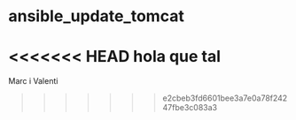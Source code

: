 # ansible_update_tomcat
<<<<<<< HEAD
hola que tal
=======
Marc i Valenti
>>>>>>> e2cbeb3fd6601bee3a7e0a78f24247fbe3c083a3
